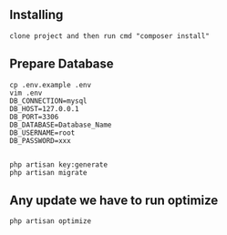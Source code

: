 ## Installing 
```text
clone project and then run cmd "composer install"
```


## Prepare Database
```text 
cp .env.example .env
vim .env
DB_CONNECTION=mysql
DB_HOST=127.0.0.1
DB_PORT=3306
DB_DATABASE=Database_Name
DB_USERNAME=root
DB_PASSWORD=xxx


php artisan key:generate
php artisan migrate
```

## Any update we have to run optimize 
```text 
php artisan optimize
```